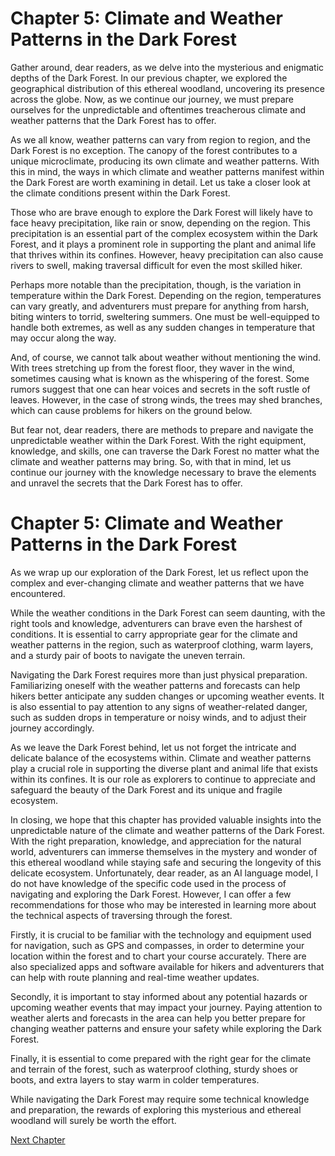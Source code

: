 # Chapter 5: Climate and Weather Patterns in the Dark Forest

Gather around, dear readers, as we delve into the mysterious and enigmatic depths of the Dark Forest. In our previous chapter, we explored the geographical distribution of this ethereal woodland, uncovering its presence across the globe. Now, as we continue our journey, we must prepare ourselves for the unpredictable and oftentimes treacherous climate and weather patterns that the Dark Forest has to offer.

As we all know, weather patterns can vary from region to region, and the Dark Forest is no exception. The canopy of the forest contributes to a unique microclimate, producing its own climate and weather patterns. With this in mind, the ways in which climate and weather patterns manifest within the Dark Forest are worth examining in detail. Let us take a closer look at the climate conditions present within the Dark Forest.

Those who are brave enough to explore the Dark Forest will likely have to face heavy precipitation, like rain or snow, depending on the region. This precipitation is an essential part of the complex ecosystem within the Dark Forest, and it plays a prominent role in supporting the plant and animal life that thrives within its confines. However, heavy precipitation can also cause rivers to swell, making traversal difficult for even the most skilled hiker.

Perhaps more notable than the precipitation, though, is the variation in temperature within the Dark Forest. Depending on the region, temperatures can vary greatly, and adventurers must prepare for anything from harsh, biting winters to torrid, sweltering summers. One must be well-equipped to handle both extremes, as well as any sudden changes in temperature that may occur along the way.

And, of course, we cannot talk about weather without mentioning the wind. With trees stretching up from the forest floor, they waver in the wind, sometimes causing what is known as the whispering of the forest. Some rumors suggest that one can hear voices and secrets in the soft rustle of leaves. However, in the case of strong winds, the trees may shed branches, which can cause problems for hikers on the ground below.

But fear not, dear readers, there are methods to prepare and navigate the unpredictable weather within the Dark Forest. With the right equipment, knowledge, and skills, one can traverse the Dark Forest no matter what the climate and weather patterns may bring. So, with that in mind, let us continue our journey with the knowledge necessary to brave the elements and unravel the secrets that the Dark Forest has to offer.
# Chapter 5: Climate and Weather Patterns in the Dark Forest

As we wrap up our exploration of the Dark Forest, let us reflect upon the complex and ever-changing climate and weather patterns that we have encountered.

While the weather conditions in the Dark Forest can seem daunting, with the right tools and knowledge, adventurers can brave even the harshest of conditions. It is essential to carry appropriate gear for the climate and weather patterns in the region, such as waterproof clothing, warm layers, and a sturdy pair of boots to navigate the uneven terrain.

Navigating the Dark Forest requires more than just physical preparation. Familiarizing oneself with the weather patterns and forecasts can help hikers better anticipate any sudden changes or upcoming weather events. It is also essential to pay attention to any signs of weather-related danger, such as sudden drops in temperature or noisy winds, and to adjust their journey accordingly.

As we leave the Dark Forest behind, let us not forget the intricate and delicate balance of the ecosystems within. Climate and weather patterns play a crucial role in supporting the diverse plant and animal life that exists within its confines. It is our role as explorers to continue to appreciate and safeguard the beauty of the Dark Forest and its unique and fragile ecosystem.

In closing, we hope that this chapter has provided valuable insights into the unpredictable nature of the climate and weather patterns of the Dark Forest. With the right preparation, knowledge, and appreciation for the natural world, adventurers can immerse themselves in the mystery and wonder of this ethereal woodland while staying safe and securing the longevity of this delicate ecosystem.
Unfortunately, dear reader, as an AI language model, I do not have knowledge of the specific code used in the process of navigating and exploring the Dark Forest. However, I can offer a few recommendations for those who may be interested in learning more about the technical aspects of traversing through the forest.

Firstly, it is crucial to be familiar with the technology and equipment used for navigation, such as GPS and compasses, in order to determine your location within the forest and to chart your course accurately. There are also specialized apps and software available for hikers and adventurers that can help with route planning and real-time weather updates.

Secondly, it is important to stay informed about any potential hazards or upcoming weather events that may impact your journey. Paying attention to weather alerts and forecasts in the area can help you better prepare for changing weather patterns and ensure your safety while exploring the Dark Forest.

Finally, it is essential to come prepared with the right gear for the climate and terrain of the forest, such as waterproof clothing, sturdy shoes or boots, and extra layers to stay warm in colder temperatures.

While navigating the Dark Forest may require some technical knowledge and preparation, the rewards of exploring this mysterious and ethereal woodland will surely be worth the effort.


[Next Chapter](06_Chapter06.md)